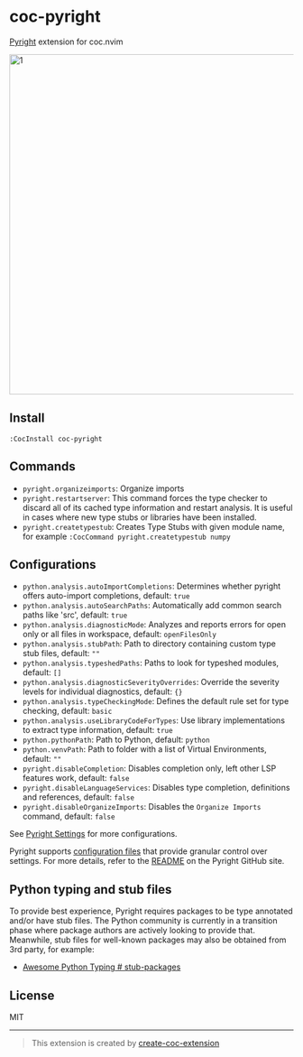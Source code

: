 # coc-pyright

[Pyright](https://github.com/microsoft/pyright) extension for coc.nvim

<img width="603" alt="1" src="https://user-images.githubusercontent.com/345274/64470245-bda9a780-d172-11e9-9fda-48af0617a2ee.png">

## Install

`:CocInstall coc-pyright`

## Commands

- `pyright.organizeimports`: Organize imports
- `pyright.restartserver`: This command forces the type checker to discard all of its cached type information and restart analysis. It is useful in cases where new type stubs or libraries have been installed.
- `pyright.createtypestub`: Creates Type Stubs with given module name, for example `:CocCommand pyright.createtypestub numpy`

## Configurations

- `python.analysis.autoImportCompletions`: Determines whether pyright offers auto-import completions, default: `true`
- `python.analysis.autoSearchPaths`: Automatically add common search paths like 'src', default: `true`
- `python.analysis.diagnosticMode`: Analyzes and reports errors for open only or all files in workspace, default: `openFilesOnly`
- `python.analysis.stubPath`: Path to directory containing custom type stub files, default: `""`
- `python.analysis.typeshedPaths`: Paths to look for typeshed modules, default: `[]`
- `python.analysis.diagnosticSeverityOverrides`: Override the severity levels for individual diagnostics, default: `{}`
- `python.analysis.typeCheckingMode`: Defines the default rule set for type checking, default: `basic`
- `python.analysis.useLibraryCodeForTypes`: Use library implementations to extract type information, default: `true`
- `python.pythonPath`: Path to Python, default: `python`
- `python.venvPath`: Path to folder with a list of Virtual Environments, default: `""`
- `pyright.disableCompletion`: Disables completion only, left other LSP features work, default: `false`
- `pyright.disableLanguageServices`: Disables type completion, definitions and references, default: `false`
- `pyright.disableOrganizeImports`: Disables the `Organize Imports` command, default: `false`

See [Pyright Settings](https://github.com/microsoft/pyright/blob/master/docs/settings.md) for more configurations.

Pyright supports [configuration files](https://github.com/microsoft/pyright/blob/master/docs/configuration.md) that provide granular control over settings. For more details, refer to the [README](https://github.com/Microsoft/pyright/blob/master/README.md) on the Pyright GitHub site.

## Python typing and stub files

To provide best experience, Pyright requires packages to be type annotated
and/or have stub files. The Python community is currently in a transition phase
where package authors are actively looking to provide that. Meanwhile, stub
files for well-known packages may also be obtained from 3rd party, for example:

- [Awesome Python Typing # stub-packages](https://github.com/typeddjango/awesome-python-typing#stub-packages)

## License

MIT

---

> This extension is created by [create-coc-extension](https://github.com/fannheyward/create-coc-extension)
